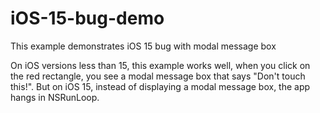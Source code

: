 # iOS-15-bug-demo
This example demonstrates iOS 15 bug with modal message box

On iOS versions less than 15, this example works well, when you click on the red rectangle, you see a modal message box that says "Don't touch this!".
But on iOS 15, instead of displaying a modal message box, the app hangs in NSRunLoop.
